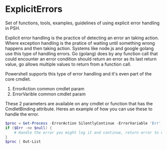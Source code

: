 # ExplicitErrors
Set of functions, tools, examples, guidelines of using explicit error handling in PSH.

Explicit error handling is the practice of detecting an error an taking action. Where exception handling is the pratice of waiting until something wrong happens and then taking action. Systems like node.js and google golang use this type of handling errors. Go (golang) does by any function call that could encounter an error condition should return an error as its last return value, go allows multiple values to return from a function call.

Powershell supports this type of error handling and it's even part of the core cmdlet.
1. ErrorAction common cmdlet param
2. ErrorVarible common cmdlet param

These 2 parameters are available on any cmdlet or function that has the CmdletBinding attribute. Heres an example of how you can use these to handle the error.
```powershell
$proc = Get-Process -ErrorAction SilentlyContinue -ErrorVariable 'Err'
if ($Err -ne $null) {
    # Handle the error you might log it and continue, return error to caller, or exit
}
$proc | Out-List
```